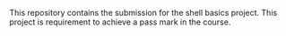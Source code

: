 This repository contains the submission for the shell basics project. This project is requirement to achieve a pass mark in the course.
